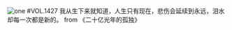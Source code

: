![one](http://image.wufazhuce.com/FpkBMRpWdyRD_AYZjcy5iz7iTylW)
#VOL.1427
我从生下来就知道，人生只有现在，悲伤会延续到永远，泪水却每一次都是新的。 from 《二十亿光年的孤独》